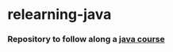 # relearning-java 
### Repository to follow along a [java course](https://www.udemy.com/course/fundamentos-de-programacao-com-java/)
